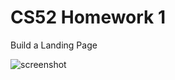 # CS52 Homework 1
Build a Landing Page


![screenshot](https://github.com/codavis18/hw1-vox-landingpage/blob/master/screencap1.tiff "screenshot of unformatted html")


